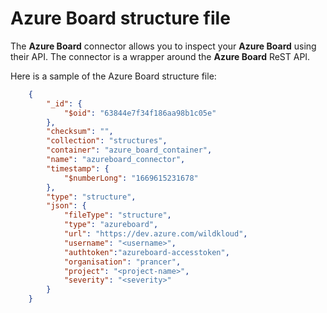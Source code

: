 # Azure Board structure file

The **Azure Board** connector allows you to inspect your **Azure Board** using their API. The connector is a wrapper around the **Azure Board** ReST API.

Here is a sample of the Azure Board structure file:

```json
    {
        "_id": {
            "$oid": "63844e7f34f186aa98b1c05e"
        },
        "checksum": "",
        "collection": "structures",
        "container": "azure_board_container",
        "name": "azureboard_connector",
        "timestamp": {
            "$numberLong": "1669615231678"
        },
        "type": "structure",
        "json": {
            "fileType": "structure",
            "type": "azureboard",
            "url": "https://dev.azure.com/wildkloud",
            "username": "<username>",
            "authtoken":"azureboard-accesstoken",
            "organisation": "prancer",
            "project": "<project-name>",
            "severity": "<severity>"
        }
    }
```
<!-- 
| Key           |Value Description |
| ------------- |:-------------:   |
|filetype |structure|
|type|kubernetes|
|company-name|your company name|
|cluster-name|your cluster name|
|cluster-url|use url like this `https://<IP>:6443` or you can use domain|
|namespace|use namespace which we need to connect for getting data|
|service-account-name|the service account name which has access to namespace|
|secret|the token of secret|

sample file:

```json
{
    "filetype": "structure",
    "type": "kubernetes",
    "companyName": "Company Name",
    "clusterName": "prancer-prod-prod-eastus2-aksprod01",
    "clusterUrl": "https://prancer-kube:6443",
    "namespaces": [
        {
            "namespace": "default",
            "serviceAccounts": [
                {
                    "name": "prancer_ro",
                    "secret":"<someToken>"
                }
            ]
        }
    ]
}
``` -->
